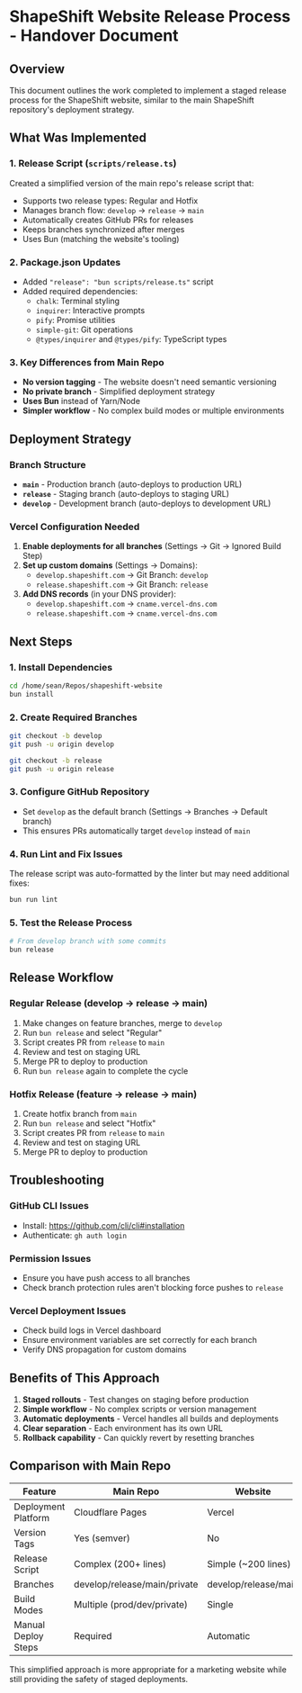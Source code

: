 # ShapeShift Website Release Process - Handover Document

## Overview
This document outlines the work completed to implement a staged release process for the ShapeShift website, similar to the main ShapeShift repository's deployment strategy.

## What Was Implemented

### 1. Release Script (`scripts/release.ts`)
Created a simplified version of the main repo's release script that:
- Supports two release types: Regular and Hotfix
- Manages branch flow: `develop` → `release` → `main`
- Automatically creates GitHub PRs for releases
- Keeps branches synchronized after merges
- Uses Bun (matching the website's tooling)

### 2. Package.json Updates
- Added `"release": "bun scripts/release.ts"` script
- Added required dependencies:
  - `chalk`: Terminal styling
  - `inquirer`: Interactive prompts
  - `pify`: Promise utilities
  - `simple-git`: Git operations
  - `@types/inquirer` and `@types/pify`: TypeScript types

### 3. Key Differences from Main Repo
- **No version tagging** - The website doesn't need semantic versioning
- **No private branch** - Simplified deployment strategy
- **Uses Bun** instead of Yarn/Node
- **Simpler workflow** - No complex build modes or multiple environments

## Deployment Strategy

### Branch Structure
- **`main`** - Production branch (auto-deploys to production URL)
- **`release`** - Staging branch (auto-deploys to staging URL)
- **`develop`** - Development branch (auto-deploys to development URL)

### Vercel Configuration Needed
1. **Enable deployments for all branches** (Settings → Git → Ignored Build Step)
2. **Set up custom domains** (Settings → Domains):
   - `develop.shapeshift.com` → Git Branch: `develop`
   - `release.shapeshift.com` → Git Branch: `release`
3. **Add DNS records** (in your DNS provider):
   - `develop.shapeshift.com` → `cname.vercel-dns.com`
   - `release.shapeshift.com` → `cname.vercel-dns.com`

## Next Steps

### 1. Install Dependencies
```bash
cd /home/sean/Repos/shapeshift-website
bun install
```

### 2. Create Required Branches
```bash
git checkout -b develop
git push -u origin develop

git checkout -b release
git push -u origin release
```

### 3. Configure GitHub Repository
- Set `develop` as the default branch (Settings → Branches → Default branch)
- This ensures PRs automatically target `develop` instead of `main`

### 4. Run Lint and Fix Issues
The release script was auto-formatted by the linter but may need additional fixes:
```bash
bun run lint
```

### 5. Test the Release Process
```bash
# From develop branch with some commits
bun release
```

## Release Workflow

### Regular Release (develop → release → main)
1. Make changes on feature branches, merge to `develop`
2. Run `bun release` and select "Regular"
3. Script creates PR from `release` to `main`
4. Review and test on staging URL
5. Merge PR to deploy to production
6. Run `bun release` again to complete the cycle

### Hotfix Release (feature → release → main)
1. Create hotfix branch from `main`
2. Run `bun release` and select "Hotfix"
3. Script creates PR from `release` to `main`
4. Review and test on staging URL
5. Merge PR to deploy to production

## Troubleshooting

### GitHub CLI Issues
- Install: https://github.com/cli/cli#installation
- Authenticate: `gh auth login`

### Permission Issues
- Ensure you have push access to all branches
- Check branch protection rules aren't blocking force pushes to `release`

### Vercel Deployment Issues
- Check build logs in Vercel dashboard
- Ensure environment variables are set correctly for each branch
- Verify DNS propagation for custom domains

## Benefits of This Approach
1. **Staged rollouts** - Test changes on staging before production
2. **Simple workflow** - No complex scripts or version management
3. **Automatic deployments** - Vercel handles all builds and deployments
4. **Clear separation** - Each environment has its own URL
5. **Rollback capability** - Can quickly revert by resetting branches

## Comparison with Main Repo
| Feature | Main Repo | Website |
|---------|-----------|---------|
| Deployment Platform | Cloudflare Pages | Vercel |
| Version Tags | Yes (semver) | No |
| Release Script | Complex (200+ lines) | Simple (~200 lines) |
| Branches | develop/release/main/private | develop/release/main |
| Build Modes | Multiple (prod/dev/private) | Single |
| Manual Deploy Steps | Required | Automatic |

This simplified approach is more appropriate for a marketing website while still providing the safety of staged deployments.